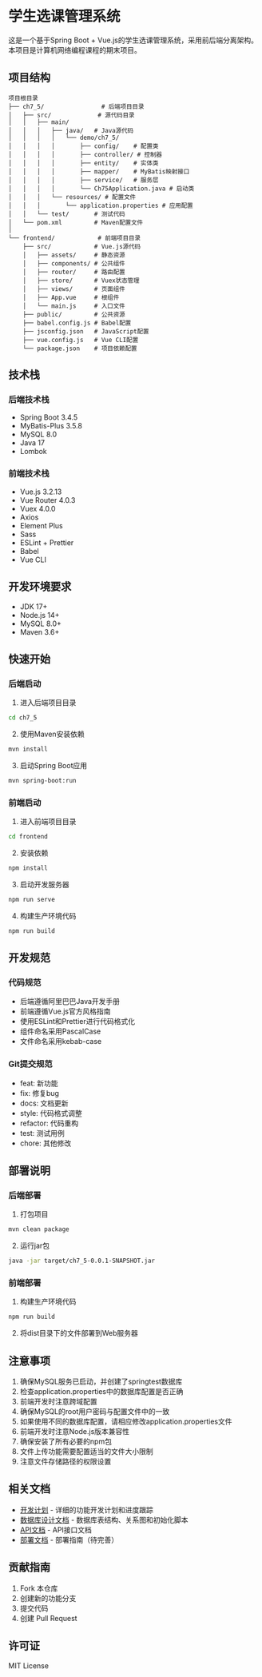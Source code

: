 # 学生选课管理系统

这是一个基于Spring Boot + Vue.js的学生选课管理系统，采用前后端分离架构。本项目是计算机网络编程课程的期末项目。

## 项目结构

```
项目根目录
├── ch7_5/                # 后端项目目录
│   ├── src/             # 源代码目录
│   │   ├── main/
│   │   │   ├── java/   # Java源代码
│   │   │   │   └── demo/ch7_5/
│   │   │   │       ├── config/    # 配置类
│   │   │   │       ├── controller/ # 控制器
│   │   │   │       ├── entity/    # 实体类
│   │   │   │       ├── mapper/    # MyBatis映射接口
│   │   │   │       ├── service/   # 服务层
│   │   │   │       └── Ch75Application.java # 启动类
│   │   │   └── resources/ # 配置文件
│   │   │       └── application.properties # 应用配置
│   │   └── test/       # 测试代码
│   └── pom.xml         # Maven配置文件
│
└── frontend/            # 前端项目目录
    ├── src/            # Vue.js源代码
    │   ├── assets/     # 静态资源
    │   ├── components/ # 公共组件
    │   ├── router/     # 路由配置
    │   ├── store/      # Vuex状态管理
    │   ├── views/      # 页面组件
    │   ├── App.vue     # 根组件
    │   └── main.js     # 入口文件
    ├── public/         # 公共资源
    ├── babel.config.js # Babel配置
    ├── jsconfig.json   # JavaScript配置
    ├── vue.config.js   # Vue CLI配置
    └── package.json    # 项目依赖配置
```

## 技术栈

### 后端技术栈
- Spring Boot 3.4.5
- MyBatis-Plus 3.5.8
- MySQL 8.0
- Java 17
- Lombok

### 前端技术栈
- Vue.js 3.2.13
- Vue Router 4.0.3
- Vuex 4.0.0
- Axios
- Element Plus
- Sass
- ESLint + Prettier
- Babel
- Vue CLI

## 开发环境要求

- JDK 17+
- Node.js 14+
- MySQL 8.0+
- Maven 3.6+

## 快速开始

### 后端启动
1. 进入后端项目目录
```bash
cd ch7_5
```

2. 使用Maven安装依赖
```bash
mvn install
```

3. 启动Spring Boot应用
```bash
mvn spring-boot:run
```

### 前端启动
1. 进入前端项目目录
```bash
cd frontend
```

2. 安装依赖
```bash
npm install
```

3. 启动开发服务器
```bash
npm run serve
```

4. 构建生产环境代码
```bash
npm run build
```

## 开发规范

### 代码规范
- 后端遵循阿里巴巴Java开发手册
- 前端遵循Vue.js官方风格指南
- 使用ESLint和Prettier进行代码格式化
- 组件命名采用PascalCase
- 文件命名采用kebab-case

### Git提交规范
- feat: 新功能
- fix: 修复bug
- docs: 文档更新
- style: 代码格式调整
- refactor: 代码重构
- test: 测试用例
- chore: 其他修改

## 部署说明

### 后端部署
1. 打包项目
```bash
mvn clean package
```

2. 运行jar包
```bash
java -jar target/ch7_5-0.0.1-SNAPSHOT.jar
```

### 前端部署
1. 构建生产环境代码
```bash
npm run build
```

2. 将dist目录下的文件部署到Web服务器

## 注意事项
1. 确保MySQL服务已启动，并创建了springtest数据库
2. 检查application.properties中的数据库配置是否正确
3. 前端开发时注意跨域配置
4. 确保MySQL的root用户密码与配置文件中的一致
5. 如果使用不同的数据库配置，请相应修改application.properties文件
6. 前端开发时注意Node.js版本兼容性
7. 确保安装了所有必要的npm包
8. 文件上传功能需要配置适当的文件大小限制
9. 注意文件存储路径的权限设置

## 相关文档
- [开发计划](DEVELOPMENT_PLAN.md) - 详细的功能开发计划和进度跟踪
- [数据库设计文档](docs/database.md) - 数据库表结构、关系图和初始化脚本
- [API文档](docs/api.md) - API接口文档
- [部署文档](docs/deployment.md) - 部署指南（待完善）

## 贡献指南
1. Fork 本仓库
2. 创建新的功能分支
3. 提交代码
4. 创建 Pull Request

## 许可证
MIT License 